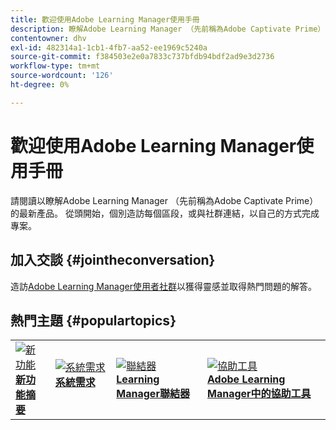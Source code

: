 ```yaml
---
title: 歡迎使用Adobe Learning Manager使用手冊
description: 瞭解Adobe Learning Manager （先前稱為Adobe Captivate Prime）的最新產品。 從頭開始，個別造訪每個區段，或與社群連結，以自己的方式完成專案。
contentowner: dhv
exl-id: 482314a1-1cb1-4fb7-aa52-ee1969c5240a
source-git-commit: f384503e2e0a7833c737bfdb94bdf2ad9e3d2736
workflow-type: tm+mt
source-wordcount: '126'
ht-degree: 0%

---
```


# 歡迎使用Adobe Learning Manager使用手冊

請閱讀以瞭解Adobe Learning Manager （先前稱為Adobe Captivate Prime）的最新產品。 從頭開始，個別造訪每個區段，或與社群連結，以自己的方式完成專案。

## 加入交談 {#jointheconversation}

造訪[Adobe Learning Manager使用者社群](https://community.adobe.com/t5/adobe-learning-manager/ct-p/ct-captivate-prime?page=1&amp;sort=latest_replies&amp;lang=all&amp;tabid=all)以獲得靈感並取得熱門問題的解答。

## 熱門主題 {#populartopics}

<table style="table-layout:fixed">
 <tbody>
  <tr>
   <td>
    <a href="whats-new.md">
    <img alt="新功能" src="assets/prime-new.jpeg">
    </a>
    <div>
    <a href="whats-new.md"><strong>新功能摘要</strong></a>
    </div>
   </td>
   <td>
    <a href="system-requirements.md">
    <img alt="系統需求" src="assets/prime-reqs.jpeg">
    </a>
    <a href="whats-new.md"><strong>系統需求</strong></a>
    </p>
   </td>
   <td>
    <a href="integration-admin/feature-summary/connectors.md">
    <img alt="聯結器" src="assets/prime-connector.jpeg">
    </a>
    <div>
    <a href="integration-admin/feature-summary/connectors.md"><strong>Learning Manager聯結器</strong></a>
    </div>
   </td>
   <td>
    <a href="accessibility-learning-manager.md">
    <img alt="協助工具" src="assets/prime-accessibility.jpeg">
    </a>
    <div>
    <a href="accessibility-learning-manager.md"><strong>Adobe Learning Manager中的協助工具</strong></a>
    </div>
   </td>
  </tr>
 </tbody>
</table>
